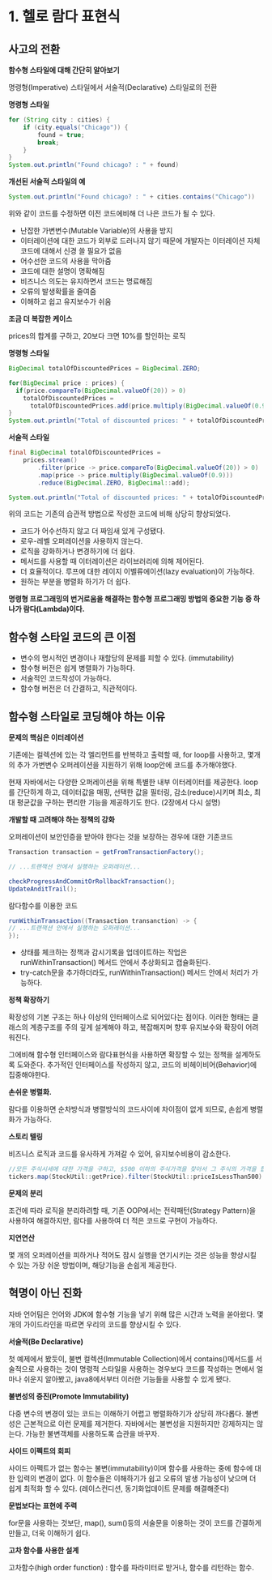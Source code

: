 # 1. 헬로 람다 표현식

## 사고의 전환

**함수형 스타일에 대해 간단히 알아보기**

명령형\(Imperative\) 스타일에서 서술적\(Declarative\) 스타일로의 전환

**명령형 스타일**

```java
for (String city : cities) {
    if (city.equals("Chicago")) {
        found = true;
        break;
    }
}
System.out.println("Found chicago? : " + found)
```

**개선된 서술적 스타일의 예**

```java
System.out.println("Found chicago? : " + cities.contains("Chicago"))
```

위와 같이 코드를 수정하면 이전 코드에비해 더 나은 코드가 될 수 있다.

* 난잡한 가변변수\(Mutable Variable\)의 사용을 방지
* 이터레이션에 대한 코드가 외부로 드러나지 않기 때문에 개발자는 이터레이션 자체 코드에 대해서 신경 쓸 필요가 없음
* 어수선한 코드의 사용을 막아줌
* 코드에 대한 설명이 명확해짐
* 비즈니스 의도는 유지하면서 코드는 명료해짐
* 오류의 발생확률을 줄여줌
* 이해하고 쉽고 유지보수가 쉬움

**조금 더 복잡한 케이스**

prices의 합계를 구하고, 20보다 크면 10%를 할인하는 로직

**명령형 스타일**

```java
BigDecimal totalOfDiscountedPrices = BigDecimal.ZERO;

for(BigDecimal price : prices) {
  if(price.compareTo(BigDecimal.valueOf(20)) > 0) 
    totalOfDiscountedPrices = 
      totalOfDiscountedPrices.add(price.multiply(BigDecimal.valueOf(0.9)));
}
System.out.println("Total of discounted prices: " + totalOfDiscountedPrices);
```

**서술적 스타일**

```java
final BigDecimal totalOfDiscountedPrices = 
    prices.stream()
        .filter(price -> price.compareTo(BigDecimal.valueOf(20)) > 0)
        .map(price -> price.multiply(BigDecimal.valueOf(0.9)))
        .reduce(BigDecimal.ZERO, BigDecimal::add);

System.out.println("Total of discounted prices: " + totalOfDiscountedPrices);
```

위의 코드는 기존의 습관적 방법으로 작성한 코드에 비해 상당히 향상되었다.

* 코드가 어수선하지 않고 더 짜임새 있게 구성됐다.
* 로우-레벨 오퍼레이션을 사용하지 않는다.
* 로직을 강화하거나 변경하기에 더 쉽다.
* 메서드를 사용할 때 이터레이션은 라이브러리에 의해 제어된다.
* 더 효율적이다. 루프에 대한 레이지 이벨류에이션\(lazy evaluation\)이 가능하다.
* 원하는 부분을 병렬화 하기가 더 쉽다.

**명령형 프로그래밍의 번거로움을 해결하는 함수형 프로그래밍 방법의 중요한 기능 중 하나가 람다\(Lambda\)이다.**

## 함수형 스타일 코드의 큰 이점

* 변수의 명시적인 변경이나 재할당의 문제를 피할 수 있다. \(immutability\)
* 함수형 버전은 쉽게 병렬화가 가능하다.
* 서술적인 코드작성이 가능하다.
* 함수형 버전은 더 간결하고, 직관적이다. 

## 함수형 스타일로 코딩해야 하는 이유

**문제의 핵심은 이터레이션**

기존에는 컬렉션에 있는 각 엘리먼트를 반복하고 출력할 때, for loop를 사용하고, 몇개의 추가 가변변수 오퍼레이션을 지원하기 위해 loop안에 코드를 추가해야했다.

현재 자바에서는 다양한 오퍼레이션을 위해 특별한 내부 이터레이터를 제공한다. loop를 간단하게 하고, 데이터값을 매핑, 선택한 값을 필터링, 감소\(reduce\)시키며 최소, 최대 평균값을 구하는 편리한 기능을 제공하기도 한다. \(2장에서 다시 설명\)

**개발할 때 고려해야 하는 정책의 강화**

오퍼레이션이 보안인증을 받아야 한다는 것을 보장하는 경우에 대한 기존코드

```java
Transaction transaction = getFromTransactionFactory();

// ...트랜잭션 안에서 실행하는 오퍼레이션...

checkProgressAndCommitOrRollbackTransaction();
UpdateAnditTrail();
```

람다함수를 이용한 코드

```java
runWithinTransaction((Transaction transanction) -> {
// ...트랜잭션 안에서 실행하는 오퍼레이션...
});
```

* 상태를 체크하는 정책과 감시기록을 업데이트하는 작업은 runWithinTransaction\(\) 메서드 안에서 추상화되고 캡슐화된다.
* try-catch문을 추가하더라도, runWithinTransaction\(\) 메서드 안에서 처리가 가능하다.

**정책 확장하기**

확장성의 기본 구조는 하나 이상의 인터페이스로 되어있다는 점이다. 이러한 형태는 클래스의 계층구조를 주의 깊게 설계해야 하고, 복잡해지며 향후 유지보수와 확장이 어려워진다.

그에비해 함수형 인터페이스와 람다표현식을 사용하면 확장할 수 있는 정책을 설계하도록 도와준다. 추가적인 인터페이스를 작성하지 않고, 코드의 비헤이비어\(Behavior\)에 집중해야한다.

**손쉬운 병렬화.**

람다를 이용하면 순차방식과 병렬방식의 코드사이에 차이점이 없게 되므로, 손쉽게 병렬화가 가능하다.

**스토리 텔링**

비즈니스 로직과 코드를 유사하게 가져갈 수 있어, 유지보수비용이 감소한다.

```java
//모든 주식시세에 대한 가격을 구하고, $500 이하의 주식가격을 찾아서 그 주식의 가격을 합산하라.
tickers.map(StockUtil::getPrice).filter(StockUtil::priceIsLessThan500).sum()
```

**문제의 분리**

조건에 따라 로직을 분리하려할 때, 기존 OOP에서는 전략패턴\(Strategy Pattern\)을 사용하여  해결하지만, 람다를 사용하여 더 적은 코드로 구현이 가능하다.

**지연연산**

몇 개의 오퍼레이션을 피하거나 적어도 잠시 실행을 연기시키는 것은 성능을 향상시킬 수 있는 가장 쉬운 방법이며, 해당기능을 손쉽게 제공한다.

## 혁명이 아닌 진화

자바 언어팀은 언어와 JDK에 함수형 기능을 넣기 위해 많은 시간과 노력을 쏟아왔다. 몇개의 가이드라인을 따르면 우리의 코드를 향상시킬 수 있다.

**서술적\(Be Declarative\)**

첫 예제에서 봤듯이, 불변 컬렉션\(Immutable Collection\)에서 contains\(\)메서드를 서술적으로 사용하는 것이 명령적 스타일을 사용하는 경우보다 코드를 작성하는 면에서 얼마나 쉬운지 알아봤고, java8에서부터 이러한 기능들을 사용할 수 있게 됐다.

**불변성의 증진\(Promote Immutability\)**

다중 변수의 변경이 있는 코드는 이해하기 어렵고 병렬화하기가 상당히 까다롭다. 불변성은 근본적으로 이런 문제를 제거한다. 자바에서는 불변성을 지원하지만 강제하지는 않는다. 가능한 불변객체를 사용하도록 습관을 바꾸자.

**사이드 이펙트의 회피**

사이드 아펙트가 없는 함수는 불변\(immutability\)이며 함수를 사용하는 중에 함수에 대한 입력의 변경이 없다. 이 함수들은 이해하기가 쉽고 오류의 발생 가능성이 낮으며 더 쉽게 최적화 할 수 있다. \(레이스컨디션, 동기화업데이트 문제를 해결해준다\)

**문법보다는 표현에 주력**

for문을 사용하는 것보단, map\(\), sum\(\)등의 서술문을 이용하는 것이 코드를 간결하게 만들고, 더욱 이해하기 쉽다.

**고차 함수를 사용한 설계**

고차함수\(high order function\) : 함수를 파라미터로 받거나, 함수를 리턴하는 함수.





